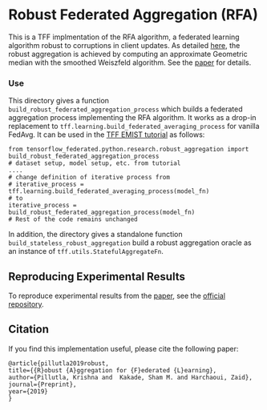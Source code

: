 # Robust Federated Aggregation (RFA)

This is a TFF implmentation of the RFA algorithm,
a federated learning algorithm robust to corruptions in client updates.
As detailed [here](https://krishnap25.github.io/papers/2019_rfa.pdf), 
the robust aggregation is achieved by computing an approximate Geometric median
with the smoothed Weiszfeld algorithm. 
See the [paper](https://krishnap25.github.io/papers/2019_rfa.pdf) for details.

### Use
This directory gives a function `build_robust_federated_aggregation_process`
which builds a federated aggregation process implementing the RFA algorithm.
It works as a drop-in replacement to `tff.learning.build_federated_averaging_process`
for vanilla FedAvg. It can be used in the 
[TFF EMIST tutorial](https://www.tensorflow.org/federated/tutorials/federated_learning_for_image_classification)
as follows:
```
from tensorflow_federated.python.research.robust_aggregation import build_robust_federated_aggregation_process
# dataset setup, model setup, etc. from tutorial
....
# change definition of iterative process from
# iterative_process = tff.learning.build_federated_averaging_process(model_fn)
# to
iterative_process = build_robust_federated_aggregation_process(model_fn)
# Rest of the code remains unchanged
```

In addition, the directory gives a standalone function `build_stateless_robust_aggregation`
build a robust aggregation oracle as an instance of `tff.utils.StatefulAggregateFn`.


## Reproducing Experimental Results
To reproduce experimental results from the [paper](https://krishnap25.github.io/papers/2019_rfa.pdf), 
see the [official repository](https://github.com/krishnap25/RFA). 


## Citation
If you find this implementation useful, please cite the following paper:

```
@article{pillutla2019robust,
title={{R}obust {A}ggregation for {F}ederated {L}earning},
author={Pillutla, Krishna and  Kakade, Sham M. and Harchaoui, Zaid},
journal={Preprint},
year={2019}
}
```
